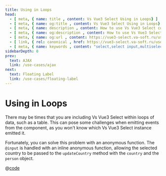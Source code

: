 ```yaml
---
title: Using in Loops
head:
  - [ meta, { name: title , content: Vs Vue3 Select Using in Loops} ]
  - [ meta, { name: og:title , content: Vs Vue3 Select Using in Loops} ]
  - [ meta, { name: description , content: How to use Vs Vue3 Select component in loops} ]
  - [ meta, { name: og:description , content: How to use Vs Vue3 Select component in loops} ]
  - [ meta, { name: og:url , content: https://vue3-select.va-soft.ru/use-cases/loops/ } ]
  - [ link, { rel: canonical , href: https://vue3-select.va-soft.ru/use-cases/loops/ } ]
  - [ meta, { name: keywords , content: "select,select input,multiselect,vue,vue3,vue3 component,vue3 select,dropdown"} ]
sidebarDepth: 0
prev:
  text: AJAX
  link: /use-cases/ajax
next:
  text: Floating Label
  link: /use-cases/floating-label
---
```


# Using in Loops

There may be times that you are including Vs Vue3 Select within loops of data, such
as a table. This can pose some challenges when emitting events from the
component, as you won't know which Vs Vue3 Select instance emitted it. 

Fortunately, you can solve this problem with an anonymous function. The `@input` is handled with an inline anonymous
function, allowing the selected country to be passed to the `updateCountry` method with the `country` and the `person`
object.

<LoopedSelect />

@[code](../../.vuepress/components/LoopedSelect.vue)
